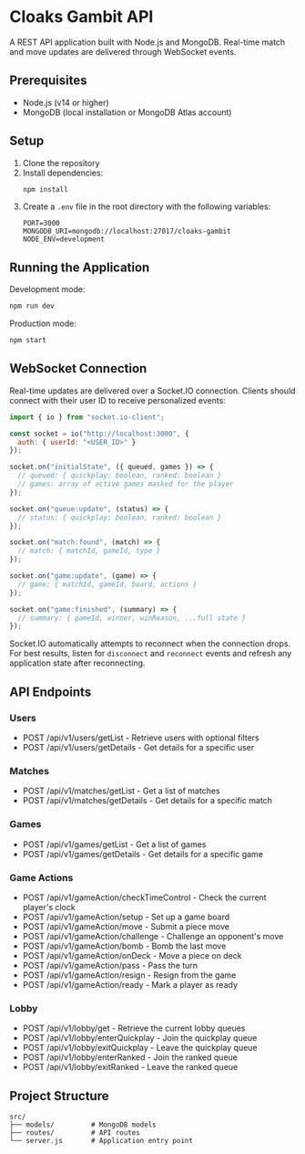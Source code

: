 # Cloaks Gambit API

A REST API application built with Node.js and MongoDB. Real-time match and move
updates are delivered through WebSocket events.

## Prerequisites

- Node.js (v14 or higher)
- MongoDB (local installation or MongoDB Atlas account)

## Setup

1. Clone the repository
2. Install dependencies:
   ```bash
   npm install
   ```
3. Create a `.env` file in the root directory with the following variables:
   ```
   PORT=3000
   MONGODB_URI=mongodb://localhost:27017/cloaks-gambit
   NODE_ENV=development
   ```

## Running the Application

Development mode:
```bash
npm run dev
```

Production mode:
```bash
npm start
```

## WebSocket Connection

Real-time updates are delivered over a Socket.IO connection. Clients should
connect with their user ID to receive personalized events:

```javascript
import { io } from "socket.io-client";

const socket = io("http://localhost:3000", {
  auth: { userId: "<USER_ID>" }
});

socket.on("initialState", ({ queued, games }) => {
  // queued: { quickplay: boolean, ranked: boolean }
  // games: array of active games masked for the player
});

socket.on("queue:update", (status) => {
  // status: { quickplay: boolean, ranked: boolean }
});

socket.on("match:found", (match) => {
  // match: { matchId, gameId, type }
});

socket.on("game:update", (game) => {
  // game: { matchId, gameId, board, actions }
});

socket.on("game:finished", (summary) => {
  // summary: { gameId, winner, winReason, ...full state }
});
```

Socket.IO automatically attempts to reconnect when the connection drops.
For best results, listen for `disconnect` and `reconnect` events and refresh
any application state after reconnecting.

## API Endpoints

### Users
- POST /api/v1/users/getList - Retrieve users with optional filters
- POST /api/v1/users/getDetails - Get details for a specific user

### Matches
- POST /api/v1/matches/getList - Get a list of matches
- POST /api/v1/matches/getDetails - Get details for a specific match

### Games
- POST /api/v1/games/getList - Get a list of games
- POST /api/v1/games/getDetails - Get details for a specific game

### Game Actions
- POST /api/v1/gameAction/checkTimeControl - Check the current player's clock
- POST /api/v1/gameAction/setup - Set up a game board
- POST /api/v1/gameAction/move - Submit a piece move
- POST /api/v1/gameAction/challenge - Challenge an opponent's move
- POST /api/v1/gameAction/bomb - Bomb the last move
- POST /api/v1/gameAction/onDeck - Move a piece on deck
- POST /api/v1/gameAction/pass - Pass the turn
- POST /api/v1/gameAction/resign - Resign from the game
- POST /api/v1/gameAction/ready - Mark a player as ready

### Lobby
- POST /api/v1/lobby/get - Retrieve the current lobby queues
- POST /api/v1/lobby/enterQuickplay - Join the quickplay queue
- POST /api/v1/lobby/exitQuickplay - Leave the quickplay queue
- POST /api/v1/lobby/enterRanked - Join the ranked queue
- POST /api/v1/lobby/exitRanked - Leave the ranked queue

## Project Structure

```
src/
├── models/         # MongoDB models
├── routes/         # API routes
└── server.js       # Application entry point
```

